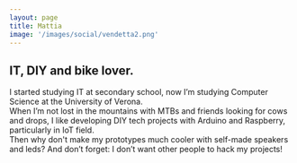 ```yaml
---
layout: page
title: Mattia
image: '/images/social/vendetta2.png'
---
```


## IT, DIY and bike lover.

I started studying IT at secondary school, now I’m studying Computer Science at the University of Verona.  
When I’m not lost in the mountains with MTBs and friends looking for cows and drops, I like developing DIY tech projects with Arduino and Raspberry, particularly in IoT field.  
Then why don't make my prototypes much cooler with self-made speakers and leds? And don’t forget: I don’t want other people to hack my projects!